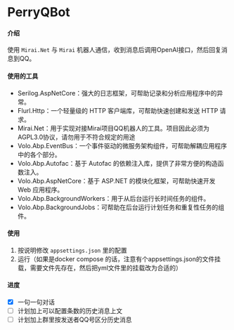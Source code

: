 # PerryQBot

#### 介绍

使用 `Mirai.Net` 与 `Mirai` 机器人通信，收到消息后调用OpenAI接口，然后回复消息到QQ。

#### 使用的工具

- Serilog.AspNetCore：强大的日志框架，可帮助记录和分析应用程序中的异常。
- Flurl.Http：一个轻量级的 HTTP 客户端库，可帮助快速创建和发送 HTTP 请求。
- Mirai.Net：用于实现对接Mirai项目QQ机器人的工具。项目因此必须为AGPL3.0协议，请勿用于不符合规定的用途
- Volo.Abp.EventBus：一个事件驱动的微服务架构组件，可帮助解耦应用程序中的各个部分。
- Volo.Abp.Autofac：基于 Autofac 的依赖注入库，提供了非常方便的构造函数注入。
- Volo.Abp.AspNetCore：基于 ASP.NET 的模块化框架，可帮助快速开发 Web 应用程序。
- Volo.Abp.BackgroundWorkers：用于从后台运行长时间任务的组件。
- Volo.Abp.BackgroundJobs：可帮助在后台运行计划任务和重复性任务的组件。

#### 使用

1. 按说明修改 `appsettings.json` 里的配置
2. 运行（如果是docker compose 的话，注意有个appsettings.json的文件挂载，需要文件先存在，然后把yml文件里的挂载改为合适的）

#### 进度

- [x] 一句一句对话
- [ ] 计划加上可以配置条数的历史消息上文
- [ ] 计划加上群里按发送者QQ号区分历史消息
